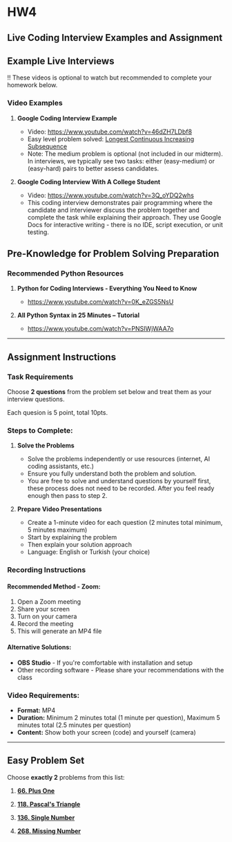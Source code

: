 # HW4

## Live Coding Interview Examples and Assignment

## Example Live Interviews

!! These videos is optional to watch but recommended to complete your homework below.

### Video Examples
1. **Google Coding Interview Example**
   - Video: https://www.youtube.com/watch?v=46dZH7LDbf8
   - Easy level problem solved: [Longest Continuous Increasing Subsequence](https://leetcode.com/problems/longest-continuous-increasing-subsequence/)
   - Note: The medium problem is optional (not included in our midterm). In interviews, we typically see two tasks: either (easy-medium) or (easy-hard) pairs to better assess candidates.

2. **Google Coding Interview With A College Student**
   - Video: https://www.youtube.com/watch?v=3Q_oYDQ2whs
   - This coding interview demonstrates pair programming where the candidate and interviewer discuss the problem together and complete the task while explaining their approach. They use Google Docs for interactive writing - there is no IDE, script execution, or unit testing.

## Pre-Knowledge for Problem Solving Preparation

### Recommended Python Resources
1. **Python for Coding Interviews - Everything You Need to Know**
   - https://www.youtube.com/watch?v=0K_eZGS5NsU

2. **All Python Syntax in 25 Minutes – Tutorial**
   - https://www.youtube.com/watch?v=PNSIWjWAA7o

---

## Assignment Instructions

### Task Requirements
Choose **2 questions** from the problem set below and treat them as your interview questions.

Each quesion is 5 point, total 10pts.

### Steps to Complete:
1. **Solve the Problems**
   - Solve the problems independently or use resources (internet, AI coding assistants, etc.)
   - Ensure you fully understand both the problem and solution.
   - You are free to solve and understand questions by yourself first, these process does not need to be recorded. After you feel ready enough then pass to step 2.

2. **Prepare Video Presentations**
   - Create a 1-minute video for each question (2 minutes total minimum, 5 minutes maximum)
   - Start by explaining the problem
   - Then explain your solution approach
   - Language: English or Turkish (your choice)

### Recording Instructions

#### Recommended Method - Zoom:
1. Open a Zoom meeting
2. Share your screen
3. Turn on your camera
4. Record the meeting
5. This will generate an MP4 file

#### Alternative Solutions:
- **OBS Studio** - If you're comfortable with installation and setup
- Other recording software - Please share your recommendations with the class

### Video Requirements:
- **Format:** MP4
- **Duration:** Minimum 2 minutes total (1 minute per question), Maximum 5 minutes total (2.5 minutes per question)
- **Content:** Show both your screen (code) and yourself (camera)

---

## Easy Problem Set
Choose **exactly 2** problems from this list:

1. **[66. Plus One](https://leetcode.com/problems/plus-one)**

2. **[118. Pascal's Triangle](https://leetcode.com/problems/pascals-triangle/)**

3. **[136. Single Number](https://leetcode.com/problems/single-number/)**

4. **[268. Missing Number](https://leetcode.com/problems/missing-number/)**
